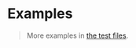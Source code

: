 # Examples

> More examples in [the test files](https://github.com/make-github-pseudonymous-again/js-adjacency-matrix/tree/main/test/src).
